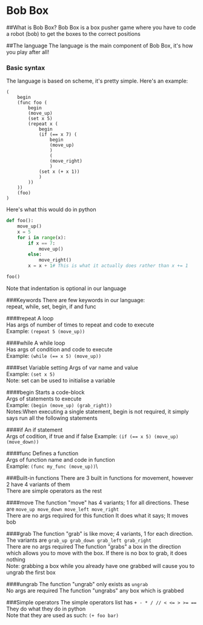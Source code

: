 # Bob Box

##What is Bob Box?
Bob Box is a box pusher game where you have to code a robot (bob) to get the boxes to the correct positions


##The language
The language is the main component of Bob Box, it's how you play after all!

### Basic syntax
The language is based on scheme, it's pretty simple. Here's an example:

```
(
    begin
    (func foo (
        begin
        (move_up)
        (set x 5)
        (repeat x (
            begin
            (if (== x 7) (
                begin
                (move_up)
                )
                (
                (move_right)
                )
            (set x (+ x 1))
            )
        ))
    ))
    (foo)
)
```
Here's what this would do in python
```python
def foo():
    move_up()
    x = 5
    for i in range(x):
        if x == 7:
            move_up()
        else:
            move_right()
        x = x + 1# This is what it actually does rather than x += 1

foo()
```

Note that indentation is optional in our language

###Keywords
There are few keywords in our language:\
repeat, while, set, begin, if and func

####repeat
A loop\
Has args of number of times to repeat and code to execute\
Example: `(repeat 5 (move_up))`

####while
A while loop\
Has args of condition and code to execute\
Example: `(while (== x 5) (move_up))`

####set
Variable setting
Args of var name and value\
Example: `(set x 5)`\
Note: set can be used to initialise a variable

####begin
Starts a code-block\
Args of statements to execute\
Example: `(begin (move_up) (grab_right))`\
Notes:When executing a single statement, begin is not required, it simply says run all the following statements

####if
An if statement\
Args of codition, if true and if false
Example: `(if (== x 5) (move_up) (move_down))`

####func
Defines a function\
Args of function name and code in function\
Example: `(func my_func (move_up))`\

###Built-in functions
There are 3 built in functions for movement, however 2 have 4 variants of them\
There are simple operators as the rest

####move
The function "move" has 4 variants; 1 for all directions. These are `move_up move_down move_left move_right`\
There are no args required for this function
It does what it says; It moves bob

####grab
The function "grab" is like move; 4 variants, 1 for each direction. The variants are `grab_up grab_down grab_left grab_right`\
There are no args required
The function "grabs" a box in the direction which allows you to move with the box. If there is no box to grab, it does nothing\
Note: grabbing a box while you already have one grabbed will cause you to ungrab the first box


####ungrab
The function "ungrab" only exists as `ungrab`\
No args are required
The function "ungrabs" any box which is grabbed

###Simple operators
The simple operators list has `+ - * / // < <= > >= == `\
They do what they do in python\
Note that they are used as such: `(+ foo bar)`

